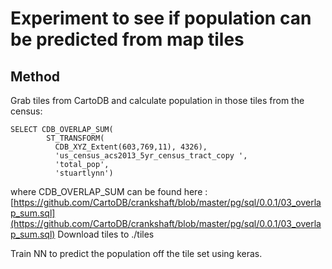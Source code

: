 # Experiment to see if population can be predicted from map tiles

## Method

Grab tiles from CartoDB and calculate population in those tiles from the census:

```postgresql
SELECT CDB_OVERLAP_SUM(
        ST_TRANSFORM(
          CDB_XYZ_Extent(603,769,11), 4326),
          'us_census_acs2013_5yr_census_tract_copy ',
          'total_pop',
          'stuartlynn')
```

where CDB_OVERLAP_SUM can be found here : [https://github.com/CartoDB/crankshaft/blob/master/pg/sql/0.0.1/03_overlap_sum.sql](https://github.com/CartoDB/crankshaft/blob/master/pg/sql/0.0.1/03_overlap_sum.sql)
Download tiles to ./tiles

Train NN to predict the population off the tile set using keras.
